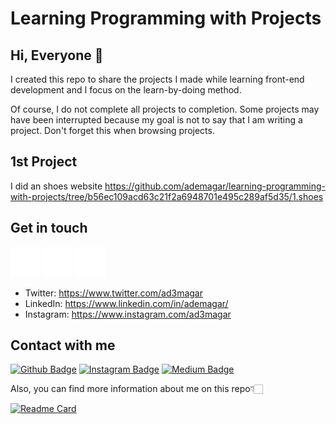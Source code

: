 # Learning Programming with Projects

## Hi, Everyone 👋
I created this repo to share the projects I made while learning front-end development and I focus on the learn-by-doing method.

Of course, I do not complete all projects to completion. Some projects may have been interrupted because my goal is not to say that I am writing a project. Don't forget this when browsing projects.

## 1st Project
I did an shoes website https://github.com/ademagar/learning-programming-with-projects/tree/b56ec109acd63c21f2a6948701e495c289af5d35/1.shoes

## Get in touch
[<img src="https://raw.githubusercontent.com/codeSTACKr/codeSTACKr/master/img/twitter-dark.svg" width="auto" target="_blank">](https://www.twitter.com/ad3magar)
[<img src="https://raw.githubusercontent.com/codeSTACKr/codeSTACKr/master/img/linkedin-dark.svg" width="auto" target="_blank">](https://www.linkedin.com/in/ademagar/)
[<img src="https://raw.githubusercontent.com/codeSTACKr/codeSTACKr/master/img/instagram-dark.svg" width="auto" target="_blank">](https://www.instagram.com/ad3magar)

- Twitter: https://www.twitter.com/ad3magar
- LinkedIn: https://www.linkedin.com/in/ademagar/
- Instagram: https://www.instagram.com/ad3magar 

## Contact with me
[![Github Badge](https://img.shields.io/badge/-Github-000?style=quare&labelColor=000&logo=Github&logoColor=white&link=link)](https://github.com/ademagar) 
[![Instagram Badge](https://img.shields.io/badge/-Instagram-C13584?style=flat-quare&labelColor=C13584&logo=instagram&logoColor=white&link=link)](https://www.instagram.com/ad3magar) 
[![Medium Badge](https://img.shields.io/badge/-Medium-757575?style=flat-quare&labelColor=757575&logo=Medium&logoColor=white&link=link)](https://medium.com/@ademagar)


Also, you can find more information about me on this repo👇🏻

[![Readme Card](https://github-readme-stats.vercel.app/api/pin/?username=ademagar&repo=ademagar&show_owner)](https://github.com/ademagar/ademagar)
